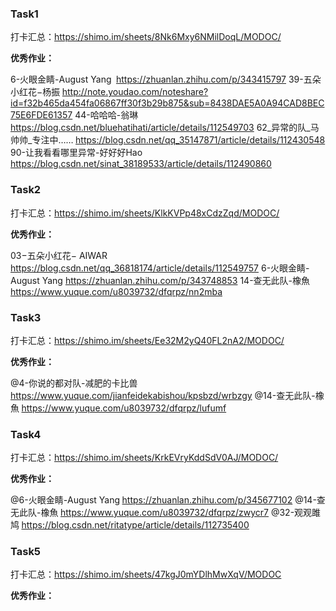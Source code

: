 ### Task1

打卡汇总：https://shimo.im/sheets/8Nk6Mxy6NMilDoqL/MODOC/

**优秀作业：**

6-火眼金睛-August Yang      https://zhuanlan.zhihu.com/p/343415797
39-五朵小红花−杨振 http://note.youdao.com/noteshare?id=f32b465da454fa06867ff30f3b29b875&sub=8438DAE5A0A94CAD8BEC75E6FDE61357
44-哈哈哈-翁琳 https://blog.csdn.net/bluehatihati/article/details/112549703
62_异常的队_马帅帅_专注中…… https://blog.csdn.net/qq_35147871/article/details/112430548
90-让我看看哪里异常-好好好Hao https://blog.csdn.net/sinat_38189533/article/details/112490860

### Task2

打卡汇总：https://shimo.im/sheets/KlkKVPp48xCdzZqd/MODOC/

**优秀作业：**

03−五朵小红花− AIWAR https://blog.csdn.net/qq_36818174/article/details/112549757
6-火眼金睛-August Yang https://zhuanlan.zhihu.com/p/343748853
14-查无此队-橡魚 https://www.yuque.com/u8039732/dfqrpz/nn2mba

### Task3

打卡汇总：https://shimo.im/sheets/Ee32M2yQ40FL2nA2/MODOC/

**优秀作业：**

@4-你说的都对队-减肥的卡比兽 https://www.yuque.com/jianfeidekabishou/kpsbzd/wrbzgy
@14-查无此队-橡魚 https://www.yuque.com/u8039732/dfqrpz/lufumf

### Task4

打卡汇总：https://shimo.im/sheets/KrkEVryKddSdV0AJ/MODOC/ 

**优秀作业：**

@6-火眼金睛-August Yang https://zhuanlan.zhihu.com/p/345677102
@14-查无此队-橡魚 https://www.yuque.com/u8039732/dfqrpz/zwycr7
@32-观观雎鸠 https://blog.csdn.net/ritatype/article/details/112735400

### Task5

打卡汇总：https://shimo.im/sheets/47kgJ0mYDlhMwXqV/MODOC

**优秀作业：**

